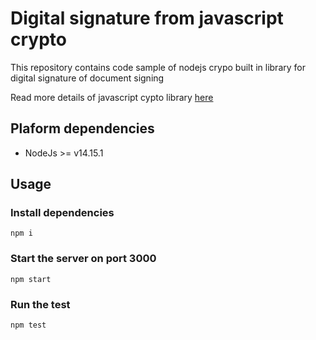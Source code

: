 # Digital signature from javascript crypto

This repository contains code sample of nodejs crypo built in library for digital signature of document signing

Read more details of javascript cypto library [here](https://nodejs.org/api/crypto.html)


## Plaform dependencies
- NodeJs >= v14.15.1

## Usage

### Install dependencies
```
npm i
```
### Start the server on port 3000
```
npm start
```
### Run the test
```
npm test
```

